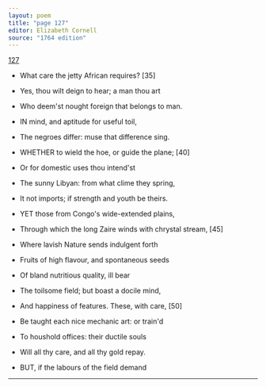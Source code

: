 ```yaml
---
layout: poem
title: "page 127"
editor: Elizabeth Cornell
source: "1764 edition"
---
```



[127]()

- What care the jetty African requires? [35]
- Yes, thou wilt deign to hear; a man thou art
- Who deem'st nought foreign that belongs to man.

- IN mind, and aptitude for useful toil,
- The negroes differ: muse that difference sing.

- WHETHER to wield the hoe, or guide the plane; [40]
- Or for domestic uses thou intend'st
- The sunny Libyan: from what clime they spring,
- It not imports; if strength and youth be theirs.

- YET those from Congo's wide-extended plains,
- Through which the long Zaire winds with chrystal stream, [45]
- Where lavish Nature sends indulgent forth
- Fruits of high flavour, and spontaneous seeds
- Of bland nutritious quality, ill bear
- The toilsome field; but boast a docile mind,
- And happiness of features. These, with care, [50]
- Be taught each nice mechanic art: or train'd
- To houshold offices: their ductile souls
- Will all thy care, and all thy gold repay.

- BUT, if the labours of the field demand

---
